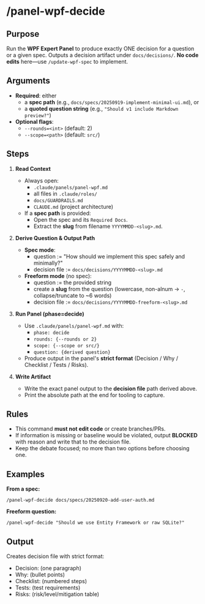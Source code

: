 # /panel-wpf-decide

## Purpose
Run the **WPF Expert Panel** to produce exactly ONE decision for a question or a given spec.
Outputs a decision artifact under `docs/decisions/`. **No code edits** here—use `/update-wpf-spec` to implement.

## Arguments
- **Required**: either
  - a **spec path** (e.g., `docs/specs/20250919-implement-minimal-ui.md`), or
  - a **quoted question string** (e.g., `"Should v1 include Markdown preview?"`)
- **Optional flags**:
  - `--rounds=<int>` (default: 2)
  - `--scope=<path>` (default: `src/`)

## Steps

1) **Read Context**
   - Always open:
     - `.claude/panels/panel-wpf.md`
     - all files in `.claude/roles/`
     - `docs/GUARDRAILS.md`
     - `CLAUDE.md` (project architecture)
   - If a **spec path** is provided:
     - Open the spec and its `Required Docs`.
     - Extract the **slug** from filename `YYYYMMDD-<slug>.md`.

2) **Derive Question & Output Path**
   - **Spec mode**:
     - question := "How should we implement this spec safely and minimally?"
     - decision file := `docs/decisions/YYYYMMDD-<slug>.md`
   - **Freeform mode** (no spec):
     - question := the provided string
     - create a **slug** from the question (lowercase, non-alnum → `-`, collapse/truncate to ~6 words)
     - decision file := `docs/decisions/YYYYMMDD-freeform-<slug>.md`

3) **Run Panel (phase=decide)**
   - Use `.claude/panels/panel-wpf.md` with:
     - `phase: decide`
     - `rounds: {--rounds or 2}`
     - `scope: {--scope or src/}`
     - `question: {derived question}`
   - Produce output in the panel's **strict format** (Decision / Why / Checklist / Tests / Risks).

4) **Write Artifact**
   - Write the exact panel output to the **decision file** path derived above.
   - Print the absolute path at the end for tooling to capture.

## Rules
- This command **must not edit code** or create branches/PRs.
- If information is missing or baseline would be violated, output **BLOCKED** with reason and write that to the decision file.
- Keep the debate focused; no more than two options before choosing one.

## Examples

**From a spec:**
```
/panel-wpf-decide docs/specs/20250920-add-user-auth.md
```

**Freeform question:**
```
/panel-wpf-decide "Should we use Entity Framework or raw SQLite?"
```

## Output
Creates decision file with strict format:
- Decision: (one paragraph)
- Why: (bullet points)
- Checklist: (numbered steps)
- Tests: (test requirements)
- Risks: (risk/level/mitigation table)